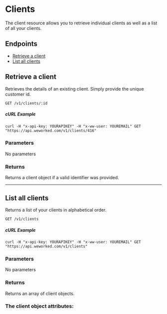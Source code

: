 
# Clients
The client resource allows you to retrieve individual clients as well as a list of all your clients.

## Endpoints
* [Retrieve a client](#retrieve-a-client)
* [List all clients](#list-all-clients)

## Retrieve a client
Retrieves the details of an existing client. Simply provide the unique customer id.

`GET /v1/clients/:id`

##### cURL Example
`curl -H "x-api-key: YOURAPIKEY" -H "x-ww-user: YOUREMAIL" GET "https://api.weworked.com/v1/clients/416"`

### Parameters
No parameters

### Returns
Returns a client object if a valid identifier was provided. 

-------------

## List all clients
Returns a list of your clients in alphabetical order.

`GET /v1/clients`

##### cURL Example
`curl -H "x-api-key: YOURAPIKEY" -H "x-ww-user: YOUREMAIL" GET "https://api.weworked.com/v1/clients"`

### Parameters
No parameters

### Returns
Returns an array of client objects.

### The client object attributes:


